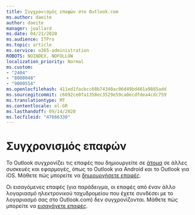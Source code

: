 ```yaml
---
title: Συγχρονισμός επαφών στο Outlook.com
ms.author: daeite
author: daeite
manager: joallard
ms.date: 04/21/2020
ms.audience: ITPro
ms.topic: article
ms.service: o365-administration
ROBOTS: NOINDEX, NOFOLLOW
localization_priority: Normal
ms.custom:
- "2404"
- "8000048"
- "9000554"
ms.openlocfilehash: 411ed1facbcc60b74340ac06d49bd401a9885add
ms.sourcegitcommit: c6692ce0fa1358ec3529e59ca0ecdfdea4cdc759
ms.translationtype: MT
ms.contentlocale: el-GR
ms.lasthandoff: 09/14/2020
ms.locfileid: "47666330"
---
```

# <a name="sync-contacts"></a>Συγχρονισμός επαφών

Το Outlook συγχρονίζει τις επαφές που δημιουργείτε σε [άτομα](https://outlook.live.com/people/) σε άλλες συσκευές και εφαρμογές, όπως το Outlook για Android και το Outlook για iOS. Μάθετε πώς μπορείτε να [δημιουργήσετε επαφές](https://support.office.com/article/5b909158-036e-4820-92f7-2a27f57b9f01).

Οι εισαγόμενες επαφές (για παράδειγμα, οι επαφές από έναν άλλο λογαριασμό ηλεκτρονικού ταχυδρομείου που έχετε συνδέσει με το λογαριασμό σας στο Outlook.com) δεν συγχρονίζονται. Μάθετε πώς μπορείτε να [εισαγάγετε επαφές](https://support.office.com/article/285a3b55-8d93-4ac8-93df-43fffd13b2f1).